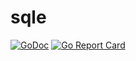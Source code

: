 # sqle

[![GoDoc](https://godoc.org/github.com/harwoeck/sqle?status.svg)](https://godoc.org/github.com/harwoeck/sqle)
[![Go Report Card](https://goreportcard.com/badge/github.com/harwoeck/sqle)](https://goreportcard.com/report/github.com/harwoeck/sqle)
